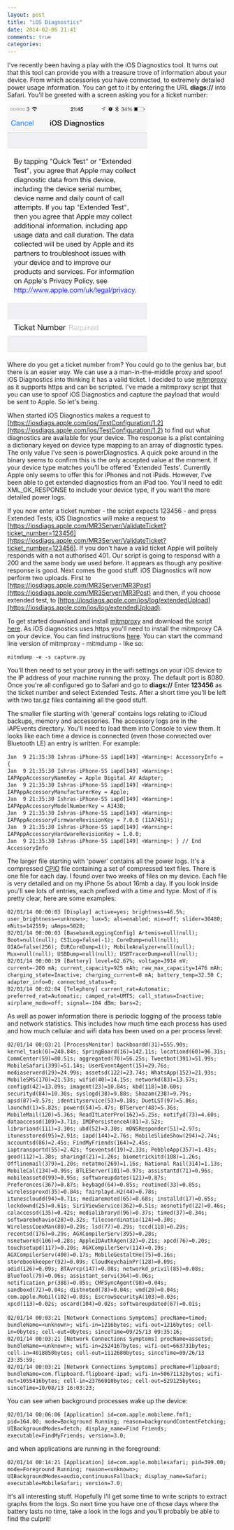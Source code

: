 ```yaml
---
layout: post
title: "iOS Diagnostics"
date: 2014-02-06 21:41
comments: true
categories: 
---
```


I've recently been having a play with the iOS Diagnostics tool. It turns out that this tool can provide you with a treasure trove of information about your device. From which accessories you have connected, to extremely detailed power usage information. You can get to it by entering the URL **diags://** into Safari. <!-- more --> You'll be greeted with a screen asking you for a ticket number:

![Screenshot](/images/IMG_9491.png)



Where do you get a ticket number from? You could go to the genius bar, but there is an easier way. We can use a a man-in-the-middle proxy and spoof iOS Diagnostics into thinking it has a valid ticket. I decided to use [mitmproxy](http://mitmproxy.org) as it supports https and can be scripted. I've made a mitmproxy script that you can use to spoof iOS Diagnostics and capture the payload that would be sent to Apple. So let's being.

When started iOS Diagnostics makes a request to [https://iosdiags.apple.com/ios/TestConfiguration/1.2](https://iosdiags.apple.com/ios/TestConfiguration/1.2) to find out what diagnostics are available for your device. The response is a plist containing a dictionary keyed on device type mapping to an array of diagnostic types. The only value I've seen is powerDiagnostics. A quick poke around in the binary seems to confirm this is the only accepted value at the moment. If your device type matches you'll be offered 'Extended Tests'. Currently Apple only seems to offer this for iPhones and not iPads. However, I've been able to get extended diagnostics from an iPad too. You'll need to edit XML_OK_RESPONSE to include your device type, if you want the more detailed power logs. 

If you now enter a ticket number - the script expects 123456 - and press Extended Tests, iOS Diagnostics will make a request to [https://iosdiags.apple.com/MR3Server/ValidateTicket?ticket_number=123456](https://iosdiags.apple.com/MR3Server/ValidateTicket?ticket_number=123456). If you don't have a valid ticket Apple will politely responds with a not authorised 401. Our script is going to responsd with a 200 and the same body we used before. It appears as though any positive response is good. Next comes the good stuff. iOS Diagnostics will now perform two uploads. First to [https://iosdiags.apple.com/MR3Server/MR3Post](https://iosdiags.apple.com/MR3Server/MR3Post) and then, if you choose extended test, to [https://iosdiags.apple.com/ios/log/extendedUpload](https://iosdiags.apple.com/ios/log/extendedUpload). 

To get started download and install [mitmproxy](http://mitmproxy.org/) and download the script [here](downloads/capture.py). As iOS diagnostics uses https you'll need to install the mitmproxy CA on your device. You can find instructions [here](http://mitmproxy.org/doc/ssl.html). You can start the command line version of mitmproxy - mitmdump - like so:

```
mitmdump -e -s capture.py 
```

You'll then need to set your proxy in the wifi settings on your iOS device to the IP address of your machine running the proxy. The default port is 8080. Once you're all configured go to Safari and go to **diags://** Enter **123456** as the ticket number and select Extended Tests. After a short time you'll be left with two tar.gz files containing all the good stuff.

The smaller file starting with 'general' contains logs relating to iCloud backups, memory and accessories.  The accessory logs are in the iAPEvents directory. You'll need to load them into Console to view them. It looks like each time a device is connected (even those connected over Bluetooth LE) an entry is written.  For example:

```
Jan  9 21:35:30 Ishras-iPhone-5S iapd[149] <Warning>: AccessoryInfo = {
Jan  9 21:35:30 Ishras-iPhone-5S iapd[149] <Warning>:     IAPAppAccessoryNameKey = Apple Digital AV Adapter;
Jan  9 21:35:30 Ishras-iPhone-5S iapd[149] <Warning>:     IAPAppAccessoryManufacturerKey = Apple;
Jan  9 21:35:30 Ishras-iPhone-5S iapd[149] <Warning>:     IAPAppAccessoryModelNumberKey = A1438;
Jan  9 21:35:30 Ishras-iPhone-5S iapd[149] <Warning>:     IAPAppAccessoryFirmwareRevisionKey = 7.0.0 (11A7451);
Jan  9 21:35:30 Ishras-iPhone-5S iapd[149] <Warning>:     IAPAppAccessoryHardwareRevisionKey = 1.0.0;
Jan  9 21:35:30 Ishras-iPhone-5S iapd[149] <Warning>: } // End AccessoryInfo
```

The larger file starting with 'power' contains all the power logs. It's a compressed [CPIO](http://en.wikipedia.org/wiki/Cpio) file containing a set of compressed text files. There is one file for each day. I found over two weeks of files on my device. Each file is very detailed and on my iPhone 5s about 16mb a day. If you look inside you'll see lots of entries, each prefixed with a time and type. Most of if is pretty clear, here are some examples:

``` 
02/01/14 00:00:03 [Display] active=yes; brightness=46.5%; user_brightness=<unknown>; lux=5; als=enabled; mie=off; slider=30480; mNits=142559; uAmps=5028;
02/01/14 00:00:03 [BasebandLoggingConfig] Artemis=null(null); Boot=null(null); CSILog=false(-1); CoreDump=null(null); DIAG=false(256); EURCoreDump=1(); MobileAnalyzer=null(null); Mux=null(null); USBDump=null(null); USBTracerDump=null(null);
02/01/14 00:00:19 [Battery] level=62.67%; voltage=3914 mV; current=-200 mA; current_capacity=925 mAh; raw_max_capacity=1476 mAh; charging_state=Inactive; charging_current=0 mA; battery_temp=32.50 C; adapter_info=0; connected_status=0;
02/01/14 00:02:04 [Telephony] current_rat=Automatic; preferred_rat=Automatic; camped_rat=UMTS; call_status=Inactive; airplane_mode=off; signal=-104 dBm; bars=2;
```

As well as power information there is periodic logging of the process table and network statistics. This includes how much time each process has used and how much cellular and wifi data has been used on  a per process level:

``` 
02/01/14 00:03:21 [ProcessMonitor] backboardd(31)=555.90s; kernel_task(0)=240.84s; SpringBoard(16)=142.11s; locationd(60)=96.31s; CommCenter(59)=80.51s; aggregated(70)=56.25s; Tweetbot(391)=51.99s; MobileSafari(399)=51.14s; UserEventAgent(15)=29.76s; mediaserverd(29)=24.99s; assetsd(122)=23.74s; WhatsApp(152)=21.93s; MobileSMS(170)=21.53s; wifid(40)=14.15s; networkd(83)=13.57s; configd(42)=13.09s; imagent(23)=10.84s; kbd(118)=10.60s; securityd(84)=10.30s; syslogd(38)=9.88s; Shazam(238)=9.79s; apsd(87)=9.57s; identityservice(53)=9.18s; DuetLST(97)=5.86s; launchd(1)=5.82s; powerd(54)=5.47s; BTServer(48)=5.36s; MobileMail(120)=5.36s; ReadItLaterPro(162)=5.25s; notifyd(73)=4.60s; dataaccessd(109)=3.71s; IMDPersistenceA(81)=3.52s; librariand(111)=3.30s; ubd(52)=3.30s; mDNSResponder(51)=2.97s; itunesstored(95)=2.91s; iapd(144)=2.76s; MobileSlideShow(294)=2.74s; accountsd(86)=2.45s; FindMyFriends(164)=2.45s; iaptransportd(55)=2.42s; fseventsd(19)=2.33s; PebbleApp(357)=1.43s; geod(112)=1.38s; sharingd(21)=1.26s; biometrickitd(108)=1.26s; Offlinemail(379)=1.20s; netatmo(269)=1.16s; National Rail(314)=1.13s; MobileCal(134)=0.99s; BTLEServer(101)=0.97s; assistantd(71)=0.96s; mobileassetd(99)=0.95s; softwareupdates(121)=0.87s; Preferences(367)=0.87s; keybagd(64)=0.85s; routined(33)=0.85s; wirelessproxd(35)=0.84s; fairplayd.H2(44)=0.78s; itunescloudd(94)=0.71s; mediaremoted(65)=0.68s; installd(17)=0.65s; lockdownd(25)=0.61s; SiriViewService(362)=0.51s; aosnotifyd(22)=0.46s; calaccessd(135)=0.42s; medialibraryd(96)=0.37s; timed(37)=0.34s; softwarebehavio(28)=0.32s; filecoordinatio(124)=0.30s; WirelessCoexMan(80)=0.29s; lsd(77)=0.29s; tccd(110)=0.29s; recentsd(176)=0.29s; AGXCompilerServ(395)=0.28s; nsnetworkd(106)=0.28s; AppleIDAuthAgen(32)=0.21s; xpcd(76)=0.20s; touchsetupd(117)=0.20s; AGXCompilerServ(114)=0.19s; AGXCompilerServ(400)=0.17s; MobileGestaltHe(75)=0.16s; storebookkeeper(92)=0.09s; CloudKeychainPr(128)=0.09s; adid(126)=0.09s; BTAvrcp(147)=0.08s; networkd_privil(85)=0.08s; BlueTool(79)=0.06s; assistant_servi(364)=0.06s; notification_pr(388)=0.05s; CMFSyncAgent(98)=0.04s; sandboxd(72)=0.04s; distnoted(78)=0.04s; vmd(20)=0.04s; com.apple.Mobil(102)=0.03s; EscrowSecurityA(103)=0.03s; xpcd(113)=0.02s; oscard(104)=0.02s; softwareupdated(67)=0.01s;

02/01/14 00:03:21 [Network Connections Symptoms] procName=timed; bundleName=<unknown>; wifi-in=1216bytes; wifi-out=1216bytes; cell-in=0bytes; cell-out=0bytes; sinceTime=09/25/13 09:35:16;
02/01/14 00:03:21 [Network Connections Symptoms] procName=assetsd; bundleName=<unknown>; wifi-in=2524167bytes; wifi-out=663731bytes; cell-in=4018850bytes; cell-out=1112680bytes; sinceTime=09/26/13 23:35:59;
02/01/14 00:03:21 [Network Connections Symptoms] procName=Flipboard; bundleName=com.flipboard.flipboard-ipad; wifi-in=50671132bytes; wifi-out=1055416bytes; cell-in=23766010bytes; cell-out=529125bytes; sinceTime=10/08/13 16:03:23;
```

You can see when background processes wake up the device:

``` 
02/01/14 00:06:06 [Application] id=com.apple.mobileme.fmf1; pid=164.00; mode=Background Running; reason=backgroundContentFetching; UIBackgroundModes=fetch; display_name=Find Friends; executable=FindMyFriends; version=3.0;
```

and when applications are running in the foreground:

``` 
02/01/14 00:14:21 [Application] id=com.apple.mobilesafari; pid=399.00; mode=Foreground Running; reason=<unknown>; UIBackgroundModes=audio,continuousFallback; display_name=Safari; executable=MobileSafari; version=7.0;
```

It's all interesting stuff. Hopefully I'll get some time to write scripts to extract graphs from the logs. So next time you have one of those days where the battery lasts no time, take a look in the logs and you'll probably be able to find the culprit!
